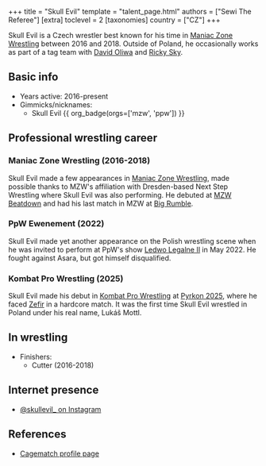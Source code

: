 +++
title = "Skull Evil"
template = "talent_page.html"
authors = ["Sewi The Referee"]
[extra]
toclevel = 2
[taxonomies]
country = ["CZ"]
+++

Skull Evil is a Czech wrestler best known for his time in [Maniac Zone Wrestling](@/o/mzw.md) between 2016 and 2018. Outside of Poland, he occasionally works as part of a tag team with [David Oliwa](@/w/david-oliwa.md) and [Ricky Sky](@/w/ricky-sky.md).

## Basic info

* Years active: 2016-present
* Gimmicks/nicknames:
  - Skull Evil {{ org_badge(orgs=['mzw', 'ppw']) }}

## Professional wrestling career

### Maniac Zone Wrestling (2016-2018)

Skull Evil made a few appearances in [Maniac Zone Wrestling](@/o/mzw.md), made possible thanks to MZW's affiliation with Dresden-based Next Step Wrestling where Skull Evil was also performing. He debuted at [MZW Beatdown](@/e/mzw/2016-05-14-mzw-beatdown.md) and had his last match in MZW at [Big Rumble](@/e/mzw/2018-01-14-mzw-big-rumble.md).

### PpW Ewenement (2022)

Skull Evil made yet another appearance on the Polish wrestling scene when he was invited to perform at PpW's show [Ledwo Legalne II](@/e/ppw/2022-05-21-ppw-ledwo-legalne-ii.md) in May 2022. He fought against Asara, but got himself disqualified.

### Kombat Pro Wrestling (2025)

Skull Evil made his debut in [Kombat Pro Wrestling](@/o/kpw.md) at [Pyrkon 2025](@/e/kpw/2025-06-14-kpw-pyrkon-2025.md), where he faced [Zefir](@/w/zefir.md) in a hardcore match. It was the first time Skull Evil wrestled in Poland under his real name, Lukáš Mottl.

## In wrestling

* Finishers:
  - Cutter (2016-2018)

## Internet presence

* [@skullevil_ on Instagram](https://www.instagram.com/skullevil_/)

## References

* [Cagematch profile page](https://www.cagematch.net/?id=2&nr=24028)
